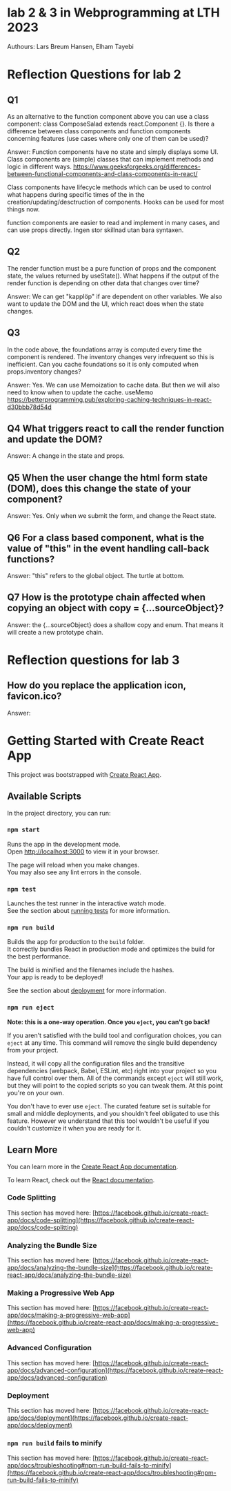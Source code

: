 # lab 2 & 3 in Webprogramming at LTH 2023

Authours: Lars Breum Hansen, Elham Tayebi

# Reflection Questions for lab 2

## Q1

As an alternative to the function component above you can
use a class component: class ComposeSalad extends react.Component {}. Is there a
difference between class components and function components concerning features (use
cases where only one of them can be used)?

Answer: Function components have no state and simply displays some UI. Class components are (simple) classes that can implement methods and logic in different ways.
https://www.geeksforgeeks.org/differences-between-functional-components-and-class-components-in-react/

Class components have lifecycle methods which can be used to control what happens during specific times of the in the creation/updating/desctruction of components.
Hooks can be used for most things now.

function components are easier to read and implement in many cases, and can use props directly.
Ingen stor skillnad utan bara syntaxen.
## Q2

The render function must be a pure function of props and the
component state, the values returned by useState(). What happens if the output of the
render function is depending on other data that changes over time?

Answer: We can get "kapplöp" if are dependent on other variables. We also want to update the DOM and the UI, which react does when the state changes.

## Q3

In the code above, the foundations array is computed every time
the component is rendered. The inventory changes very infrequent so this is inefficient.
Can you cache foundations so it is only computed when props.inventory changes?

Answer: Yes. We can use Memoization to cache data. But then we will also need to know when to update the cache. useMemo
https://betterprogramming.pub/exploring-caching-techniques-in-react-d30bbb78d54d

## Q4 What triggers react to call the render function and update the DOM?

Answer: A change in the state and props. 

## Q5 When the user change the html form state (DOM), does this change the state of your component?

Answer: Yes. Only when we submit the form, and change the React state.

## Q6 For a class based component, what is the value of "this" in the event handling call-back functions?

Answer: "this" refers to the global object. The turtle at bottom.

## Q7 How is the prototype chain affected when copying an object with copy = {...sourceObject}?

Answer: the {...sourceObject} does a shallow copy and enum. That means it will create a new prototype chain.

# Reflection questions for lab 3

## How do you replace the application icon, favicon.ico?

Answer:

# Getting Started with Create React App

This project was bootstrapped with [Create React App](https://github.com/facebook/create-react-app).

## Available Scripts

In the project directory, you can run:

### `npm start`

Runs the app in the development mode.\
Open [http://localhost:3000](http://localhost:3000) to view it in your browser.

The page will reload when you make changes.\
You may also see any lint errors in the console.

### `npm test`

Launches the test runner in the interactive watch mode.\
See the section about [running tests](https://facebook.github.io/create-react-app/docs/running-tests) for more information.

### `npm run build`

Builds the app for production to the `build` folder.\
It correctly bundles React in production mode and optimizes the build for the best performance.

The build is minified and the filenames include the hashes.\
Your app is ready to be deployed!

See the section about [deployment](https://facebook.github.io/create-react-app/docs/deployment) for more information.

### `npm run eject`

**Note: this is a one-way operation. Once you `eject`, you can't go back!**

If you aren't satisfied with the build tool and configuration choices, you can `eject` at any time. This command will remove the single build dependency from your project.

Instead, it will copy all the configuration files and the transitive dependencies (webpack, Babel, ESLint, etc) right into your project so you have full control over them. All of the commands except `eject` will still work, but they will point to the copied scripts so you can tweak them. At this point you're on your own.

You don't have to ever use `eject`. The curated feature set is suitable for small and middle deployments, and you shouldn't feel obligated to use this feature. However we understand that this tool wouldn't be useful if you couldn't customize it when you are ready for it.

## Learn More

You can learn more in the [Create React App documentation](https://facebook.github.io/create-react-app/docs/getting-started).

To learn React, check out the [React documentation](https://reactjs.org/).

### Code Splitting

This section has moved here: [https://facebook.github.io/create-react-app/docs/code-splitting](https://facebook.github.io/create-react-app/docs/code-splitting)

### Analyzing the Bundle Size

This section has moved here: [https://facebook.github.io/create-react-app/docs/analyzing-the-bundle-size](https://facebook.github.io/create-react-app/docs/analyzing-the-bundle-size)

### Making a Progressive Web App

This section has moved here: [https://facebook.github.io/create-react-app/docs/making-a-progressive-web-app](https://facebook.github.io/create-react-app/docs/making-a-progressive-web-app)

### Advanced Configuration

This section has moved here: [https://facebook.github.io/create-react-app/docs/advanced-configuration](https://facebook.github.io/create-react-app/docs/advanced-configuration)

### Deployment

This section has moved here: [https://facebook.github.io/create-react-app/docs/deployment](https://facebook.github.io/create-react-app/docs/deployment)

### `npm run build` fails to minify

This section has moved here: [https://facebook.github.io/create-react-app/docs/troubleshooting#npm-run-build-fails-to-minify](https://facebook.github.io/create-react-app/docs/troubleshooting#npm-run-build-fails-to-minify)
